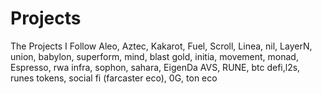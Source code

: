 # Projects
The Projects I Follow
Aleo, Aztec, Kakarot, Fuel, Scroll, Linea, nil, LayerN, union, babylon, superform, mind, blast gold, initia, movement, monad, Espresso, rwa infra, sophon, sahara, EigenDa AVS, RUNE, btc defi,l2s, runes tokens, social fi (farcaster eco), 0G, ton eco
